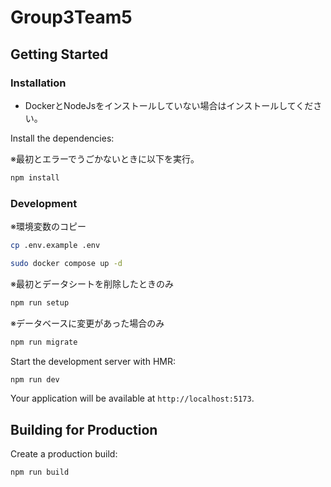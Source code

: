 # Group3Team5

## Getting Started

### Installation

- DockerとNodeJsをインストールしていない場合はインストールしてください。

Install the dependencies:

※最初とエラーでうごかないときに以下を実行。

```bash
npm install
```

### Development

※環境変数のコピー

```bash
cp .env.example .env
```

```bash
sudo docker compose up -d
```

※最初とデータシートを削除したときのみ

```bash
npm run setup
```

※データベースに変更があった場合のみ

```bash
npm run migrate
```

Start the development server with HMR:

```bash
npm run dev
```

Your application will be available at `http://localhost:5173`.

## Building for Production

Create a production build:

```bash
npm run build
```
